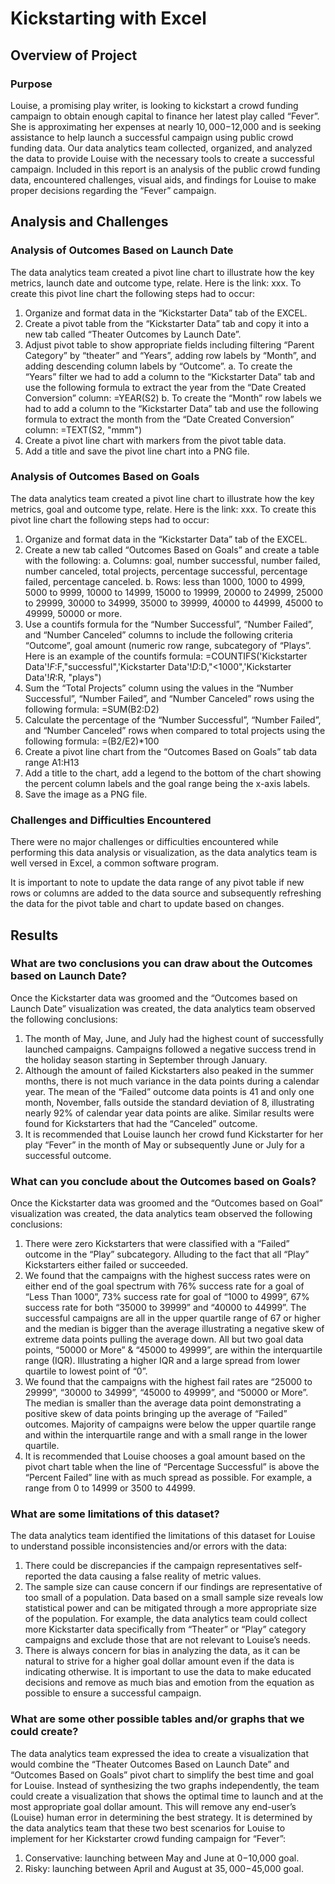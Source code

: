 # Kickstarting with Excel

## Overview of Project

### Purpose
Louise, a promising play writer, is looking to kickstart a crowd funding campaign to obtain enough capital to finance her latest play called “Fever”. She is approximating her expenses at nearly $10,000-$12,000 and is seeking assistance to help launch a successful campaign using public crowd funding data. Our data analytics team collected, organized, and analyzed the data to provide Louise with the necessary tools to create a successful campaign. Included in this report is an analysis of the public crowd funding data, encountered challenges, visual aids, and findings for Louise to make proper decisions regarding the “Fever” campaign.

## Analysis and Challenges

### Analysis of Outcomes Based on Launch Date
The data analytics team created a pivot line chart to illustrate how the key metrics, launch date and outcome type, relate. Here is the link: xxx. To create this pivot line chart the following steps had to occur:
1.	Organize and format data in the “Kickstarter Data” tab of the EXCEL.
2.	Create a pivot table from the “Kickstarter Data” tab and copy it into a new tab called “Theater Outcomes by Launch Date”.
3.	Adjust pivot table to show appropriate fields including filtering “Parent Category” by “theater” and “Years”, adding row labels by “Month”, and adding descending column labels by “Outcome”.
a.	To create the “Years” filter we had to add a column to the “Kickstarter Data” tab and use the following formula to extract the year from the “Date Created Conversion” column: =YEAR(S2)
b.	To create the “Month” row labels we had to add a column to the “Kickstarter Data” tab and use the following formula to extract the month from the “Date Created Conversion” column: =TEXT(S2, "mmm")
4.	Create a pivot line chart with markers from the pivot table data.
5.	Add a title and save the pivot line chart into a PNG file.

### Analysis of Outcomes Based on Goals
The data analytics team created a pivot line chart to illustrate how the key metrics, goal and outcome type, relate. Here is the link: xxx. To create this pivot line chart the following steps had to occur:
1.	Organize and format data in the “Kickstarter Data” tab of the EXCEL.
2.	Create a new tab called “Outcomes Based on Goals” and create a table with the following:
a.	Columns: goal, number successful, number failed, number canceled, total projects, percentage successful, percentage failed, percentage canceled.
b.	Rows: less than 1000, 1000 to 4999, 5000 to 9999, 10000 to 14999, 15000 to 19999, 20000 to 24999, 25000 to 29999, 30000 to 34999, 35000 to 39999, 40000 to 44999, 45000 to 49999, 50000 or more.
3.	Use a countifs formula for the “Number Successful”, “Number Failed”, and “Number Canceled” columns to include the following criteria “Outcome”, goal amount (numeric row range, subcategory of “Plays”. Here is an example of the countifs formula: =COUNTIFS('Kickstarter Data'!$F:$F,"successful",'Kickstarter Data'!$D:$D,"<1000",'Kickstarter Data'!$R:$R, "plays")
4.	Sum the “Total Projects” column using the values in the “Number Successful”, “Number Failed”, and “Number Canceled” rows using the following formula: =SUM(B2:D2)
5.	Calculate the percentage of the “Number Successful”, “Number Failed”, and “Number Canceled” rows when compared to total projects using the following formula: =(B2/E2)*100 
6.	Create a pivot line chart from the “Outcomes Based on Goals” tab data range A1:H13
7.	Add a title to the chart, add a legend to the bottom of the chart showing the percent column labels and the goal range being the x-axis labels.
8.	Save the image as a PNG file.

### Challenges and Difficulties Encountered
There were no major challenges or difficulties encountered while performing this data analysis or visualization, as the data analytics team is well versed in Excel, a common software program. 

It is important to note to update the data range of any pivot table if new rows or columns are added to the data source and subsequently refreshing the data for the pivot table and chart to update based on changes.

## Results

### What are two conclusions you can draw about the Outcomes based on Launch Date?
Once the Kickstarter data was groomed and the “Outcomes based on Launch Date” visualization was created, the data analytics team observed the following conclusions:
1.	The month of May, June, and July had the highest count of successfully launched campaigns. Campaigns followed a negative success trend in the holiday season starting in September through January.
2.	Although the amount of failed Kickstarters also peaked in the summer months, there is not much variance in the data points during a calendar year. The mean of the “Failed” outcome data points is 41 and only one month, November, falls outside the standard deviation of 8, illustrating nearly 92% of calendar year data points are alike. Similar results were found for Kickstarters that had the “Canceled” outcome.
3.	It is recommended that Louise launch her crowd fund Kickstarter for her play “Fever” in the month of May or subsequently June or July for a successful outcome.

### What can you conclude about the Outcomes based on Goals?
Once the Kickstarter data was groomed and the “Outcomes based on Goal” visualization was created, the data analytics team observed the following conclusions:
1.	There were zero Kickstarters that were classified with a “Failed” outcome in the “Play” subcategory. Alluding to the fact that all “Play” Kickstarters either failed or succeeded.
2.	We found that the campaigns with the highest success rates were on either end of the goal spectrum with 76% success rate for a goal of “Less Than 1000”, 73% success rate for goal of “1000 to 4999”, 67% success rate for both “35000 to 39999” and “40000 to 44999”. The successful campaigns are all in the upper quartile range of 67 or higher and the median is bigger than the average illustrating a negative skew of extreme data points pulling the average down. All but two goal data points, “50000 or More” & “45000 to 49999”, are within the interquartile range (IQR). Illustrating a higher IQR and a large spread from lower quartile to lowest point of “0”.
3.	We found that the campaigns with the highest fail rates are “25000 to 29999”, “30000 to 34999”, “45000 to 49999”, and “50000 or More”. The median is smaller than the average data point demonstrating a positive skew of data points bringing up the average of “Failed” outcomes. Majority of campaigns were below the upper quartile range and within the interquartile range and with a small range in the lower quartile.
4.	It is recommended that Louise chooses a goal amount based on the pivot chart table when the line of “Percentage Successful” is above the “Percent Failed” line with as much spread as possible. For example, a range from 0 to 14999 or 3500 to 44999.

### What are some limitations of this dataset?
The data analytics team identified the limitations of this dataset for Louise to understand possible inconsistencies and/or errors with the data:
1.	There could be discrepancies if the campaign representatives self-reported the data causing a false reality of metric values.
2.	The sample size can cause concern if our findings are representative of too small of a population. Data based on a small sample size reveals low statistical power and can be mitigated through a more appropriate size of the population. For example, the data analytics team could collect more Kickstarter data specifically from “Theater” or “Play” category campaigns and exclude those that are not relevant to Louise’s needs.
3.	There is always concern for bias in analyzing the data, as it can be natural to strive for a higher goal dollar amount even if the data is indicating otherwise. It is important to use the data to make educated decisions and remove as much bias and emotion from the equation as possible to ensure a successful campaign.

### What are some other possible tables and/or graphs that we could create?
The data analytics team expressed the idea to create a visualization that would combine the “Theater Outcomes Based on Launch Date” and “Outcomes Based on Goals” pivot chart to simplify the best time and goal for Louise. Instead of synthesizing the two graphs independently, the team could create a visualization that shows the optimal time to launch and at the most appropriate goal dollar amount. This will remove any end-user’s (Louise) human error in determining the best strategy. It is determined by the data analytics team that these two best scenarios for Louise to implement for her Kickstarter crowd funding campaign for “Fever”:
1.	Conservative: launching between May and June at $0-$10,000 goal.
2.	Risky: launching between April and August at $35,000-$45,000 goal.




